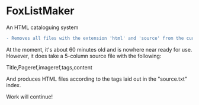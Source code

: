 # FoxListMaker
An HTML cataloguing system

```diff
- Removes all files with the extension 'html' and 'source' from the current working directory when ran!
```
At the moment, it's about 60 minutes old and is nowhere near ready for use. However, it does take a 5-column source file with the following:

  Title,Pageref,imageref,tags,content
  
And produces HTML files according to the tags laid out in the "source.txt" index.

Work will continue!
